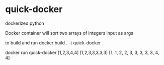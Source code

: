 # quick-docker
dockerized python

Docker container will sort two arrays of integers input as args


to build and run
docker build . -t quick-docker


docker run quick-docker [1,2,3,4,4] [1,2,3,3,3,3,3]
[1, 1, 2, 2, 3, 3, 3, 3, 3, 4, 4]

